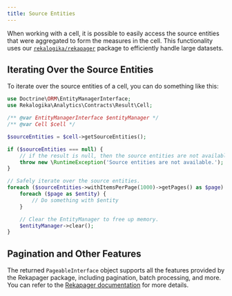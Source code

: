 ```yaml
---
title: Source Entities
---
```


When working with a cell, it is possible to easily access the source entities
that were aggregated to form the measures in the cell. This functionality uses
our [`rekalogika/rekapager`](../../rekapager/index.md) package to efficiently
handle large datasets.

## Iterating Over the Source Entities

To iterate over the source entities of a cell, you can do something like this:

```php
use Doctrine\ORM\EntityManagerInterface;
use Rekalogika\Analytics\Contracts\Result\Cell;

/** @var EntityManagerInterface $entityManager */
/** @var Cell $cell */

$sourceEntities = $cell->getSourceEntities();

if ($sourceEntities === null) {
    // if the result is null, then the source entities are not available.
    throw new \RuntimeException('Source entities are not available.');
}

// Safely iterate over the source entities.
foreach ($sourceEntities->withItemsPerPage(1000)->getPages() as $page) {
    foreach ($page as $entity) {
        // Do something with $entity
    }

    // Clear the EntityManager to free up memory.
    $entityManager->clear();
}
```

## Pagination and Other Features

The returned `PageableInterface` object supports all the features provided by
the Rekapager package, including pagination, batch processing, and more. You can
refer to the [Rekapager documentation](../../rekapager/index.md) for more
details.